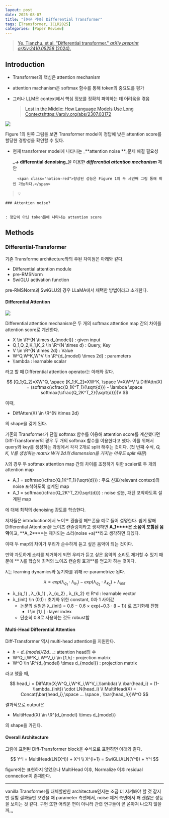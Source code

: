 ```yaml
---
layout: post
date: 2025-08-07
title: "[논문 리뷰] Differential Transformer"
tags: [Transformer, ICLR2025]
categories: [Paper Review]
---
```


> [Ye, Tianzhu, et al. "Differential transformer." ](https://arxiv.org/abs/2410.05258)[_arXiv preprint arXiv:2410.05258_](https://arxiv.org/abs/2410.05258)[ (2024).](https://arxiv.org/abs/2410.05258)



## Introduction

- Transformer의 핵심은 attention mechanism
- attention machanism은 softmax 함수를 통해 token의 중요도를 평가
- 그러나 LLM은 context에서 핵심 정보를 정확히 파악하는 데 어려움을 겪음

	> [Lost in the Middle: How Language Models Use Long Contextshttps://arxiv.org/abs/2307.03172](https://arxiv.org/abs/2307.03172)


![](https://prod-files-secure.s3.us-west-2.amazonaws.com/542b861c-36a8-4051-84e5-8804b6728dba/9083ea56-691a-4752-ae26-47f403431ac8/image.png?X-Amz-Algorithm=AWS4-HMAC-SHA256&X-Amz-Content-Sha256=UNSIGNED-PAYLOAD&X-Amz-Credential=ASIAZI2LB4663HVCLURC%2F20250930%2Fus-west-2%2Fs3%2Faws4_request&X-Amz-Date=20250930T170111Z&X-Amz-Expires=3600&X-Amz-Security-Token=IQoJb3JpZ2luX2VjEGkaCXVzLXdlc3QtMiJHMEUCIQCjS%2F9c55V1gCNiZgKbvd89rtfS3lDo4YtFnRUrajlq7AIgUc2FFY1sT%2FKCkMtU%2BrY4Pple9esGl8hMgrO2OUe0ueIqiAQI8v%2F%2F%2F%2F%2F%2F%2F%2F%2F%2FARAAGgw2Mzc0MjMxODM4MDUiDOryt6MRyRtPReWazCrcA5yaAr79VdxidLv%2FN7iEdqLVzubKEjG9HtcUcunepG9cr6A4egHr5C%2FYcqtAV96I%2Fqw%2BlE8OPUozCenOX6aseK3mAyJOdgACspt1B6lmFaVCyauOI4yZ9A2AADJen6Pz5AUu4sbVMpAOyzLy7NZX8%2BotbhW37VFUO6E3FvC9%2FllZcPeS0AHiVq8wdz0vSjWdsHLcwNLMOKQvq0lSYXfaJDqQuLKlFI6Cr7WwFR%2Bqjbe9qWQEPXWklkFlejQFZUsuPH9%2FvIN3zoiK0kkO95ZY1RHt9cE7GzXHTMadY5RnimX4g2jtCDZMEAjWpN74%2FecWUvp%2FZ0f7GId%2Fwuwkg1abia3%2BJFcGorXCIhqjqh7xGYOb%2Ft2QLUdFMk8BcM2ap7ubbY2rj0kHZovzc4XtLDt16PnOHVhui5hLaouSghhp%2Brcvja1T%2BcL%2BTiKptLuhkTl%2BYF%2B%2BYFKzOCi9HYUW2%2FYIqi%2BeYaOWkcrUQ3mVVvLz5R0N3d7tgivenAuivYjxTQFFoBVzoE5Eco1zxLkJVHq4h1IBR50Gi%2FH7APNUYk1pVHAva4FNheHp9HvWB5z3W5m8GwU%2FIxeTKkx7u6HX%2FE5AKl0rtojoM9odZ%2BIxoMkmPKGASUTlJGYxbWrliKI9MK6X8MYGOqUBDiHQ7ifj%2FEE8m9qOtuxdZc6gMA9Wx%2ByeJY%2BAi0Pr5rGjFHuqUcRtOBkA1Q8QGUlJKsUulFU0TxSHMeoxO9xvVyC%2FX%2BWyGFGPbRC66LOPNWzWFJER93GF46iZvqophC2KFAQ%2FhY%2FFl1u0QdeHp2vwR2FWRplAteGLygXK4W3juBhVo3eQB4RzWqQquU6jbZalYL3ghLRizSSQDrbSWzmXOy9sGjfE&X-Amz-Signature=c3d7cfb739754f2b1c3cfd7ae16b7e3051af9333d3d732d1218e730f23d85025&X-Amz-SignedHeaders=host&x-amz-checksum-mode=ENABLED&x-id=GetObject)


Figure 1의 왼쪽 그림을 보면 Transformer model이 정답에 낮은 attention score를 할당한 경향성을 확인할 수 있다.

- 현재 transformer model에 나타나는 _**attention noise **_문제 해결 필요성

	_**→ differential denoising**_을 이용한 _**differential attention mechanism**_ 제안


		<span class="notion-red">향상된 성능은 Figure 1의 두 세번째 그림 통해 확인 가능하다.</span>


> 💡 


	### Attention noise?


	: 정답이 아닌 token들에 나타나는 attention score



## Methods



### Differential-Transformer


기존 Transforme architecture와의 주된 차이점은 아래와 같다.

- Differential attention module
- pre-RMSNorm
- SwiGLU activation function

pre-RMSNorm과 SwiGLU의 경우 LLaMA에서 채택한 방법이라고 소개한다.



#### Differential Attention


![](https://prod-files-secure.s3.us-west-2.amazonaws.com/542b861c-36a8-4051-84e5-8804b6728dba/116d70b2-1963-4810-9167-f4c7d8a06e8f/image.png?X-Amz-Algorithm=AWS4-HMAC-SHA256&X-Amz-Content-Sha256=UNSIGNED-PAYLOAD&X-Amz-Credential=ASIAZI2LB4663HVCLURC%2F20250930%2Fus-west-2%2Fs3%2Faws4_request&X-Amz-Date=20250930T170111Z&X-Amz-Expires=3600&X-Amz-Security-Token=IQoJb3JpZ2luX2VjEGkaCXVzLXdlc3QtMiJHMEUCIQCjS%2F9c55V1gCNiZgKbvd89rtfS3lDo4YtFnRUrajlq7AIgUc2FFY1sT%2FKCkMtU%2BrY4Pple9esGl8hMgrO2OUe0ueIqiAQI8v%2F%2F%2F%2F%2F%2F%2F%2F%2F%2FARAAGgw2Mzc0MjMxODM4MDUiDOryt6MRyRtPReWazCrcA5yaAr79VdxidLv%2FN7iEdqLVzubKEjG9HtcUcunepG9cr6A4egHr5C%2FYcqtAV96I%2Fqw%2BlE8OPUozCenOX6aseK3mAyJOdgACspt1B6lmFaVCyauOI4yZ9A2AADJen6Pz5AUu4sbVMpAOyzLy7NZX8%2BotbhW37VFUO6E3FvC9%2FllZcPeS0AHiVq8wdz0vSjWdsHLcwNLMOKQvq0lSYXfaJDqQuLKlFI6Cr7WwFR%2Bqjbe9qWQEPXWklkFlejQFZUsuPH9%2FvIN3zoiK0kkO95ZY1RHt9cE7GzXHTMadY5RnimX4g2jtCDZMEAjWpN74%2FecWUvp%2FZ0f7GId%2Fwuwkg1abia3%2BJFcGorXCIhqjqh7xGYOb%2Ft2QLUdFMk8BcM2ap7ubbY2rj0kHZovzc4XtLDt16PnOHVhui5hLaouSghhp%2Brcvja1T%2BcL%2BTiKptLuhkTl%2BYF%2B%2BYFKzOCi9HYUW2%2FYIqi%2BeYaOWkcrUQ3mVVvLz5R0N3d7tgivenAuivYjxTQFFoBVzoE5Eco1zxLkJVHq4h1IBR50Gi%2FH7APNUYk1pVHAva4FNheHp9HvWB5z3W5m8GwU%2FIxeTKkx7u6HX%2FE5AKl0rtojoM9odZ%2BIxoMkmPKGASUTlJGYxbWrliKI9MK6X8MYGOqUBDiHQ7ifj%2FEE8m9qOtuxdZc6gMA9Wx%2ByeJY%2BAi0Pr5rGjFHuqUcRtOBkA1Q8QGUlJKsUulFU0TxSHMeoxO9xvVyC%2FX%2BWyGFGPbRC66LOPNWzWFJER93GF46iZvqophC2KFAQ%2FhY%2FFl1u0QdeHp2vwR2FWRplAteGLygXK4W3juBhVo3eQB4RzWqQquU6jbZalYL3ghLRizSSQDrbSWzmXOy9sGjfE&X-Amz-Signature=1d1454eda8218550b7c12fb73f5566bdf95e3a49c2503f707e04f487d4718e9b&X-Amz-SignedHeaders=host&x-amz-checksum-mode=ENABLED&x-id=GetObject)


Differential attention mechanism은 두 개의 softmax attention map 간의 차이를 attention score로 계산한다.

- X \in \R^{N \times d\_{model}} : given input
- Q\_1,Q\_2,K\_1,K\_2 \in \R^{N \times d} : Query, Key
- V \in \R^{N \times 2d} : Value
- W^Q,W^K,W^V \in \R^{d\_{model} \times 2d} : parameters
- \lambda : learnable scalar

라고 할 때 Differential attention operator는 아래와 같다.


$$
[Q_1;Q_2]=XW^Q, \space [K_1;K_2]=XW^K, \space V=XW^V \\
DiffAttn(X) = (softmax(\cfrac{Q_1K^T_1}{\sqrt{d}}) - \lambda \space softmax(\cfrac{Q_2K^T_2}{\sqrt{d}}))V
$$


이때,

- DiffAtten(X) \in \R^{N \times 2d}

의 shape을 갖게 된다.


기존의 Transformer가 단일 softmax 함수를 이용해 attention score를 계산했다면 Diff-Transformer의 경우 두 개의 softmax 함수를 이용한다고 했다. 이를 위해서 query와 key를 생성하는 과정에서 각각 2개로 split 해주는 것이다. <span class="notion-red">(첫 번째 수식, </span><span class="notion-red">_Q, K, V를 생성하는 matrix W가 2d의 dismension을 가지는 이유도 split 때문_</span><span class="notion-red">)</span>


 λ의 경우 두 softmax attention map 간의 차이를 조정하기 위한 scaler로 두 개의 attention map

- A\_1 = softmax(\cfrac{Q\_1K^T\_1}{\sqrt{d}}) : 주요 신호(relevant context)와 noise 포착하도록 설계된 map
- A\_1 = softmax(\cfrac{Q\_2K^T\_2}{\sqrt{d}}) : noise 성분, 패턴 포착하도록 설계된 map 

에 대해 최적의 denoising 강도를 학습한다.


저자들은 introduction에서 노이즈 캔슬링 헤드폰을 예로 들어 설명한다. 쉽게 말해 Differential Attention을 노이즈 캔슬링이라고 생각하면 **A\_1****은 소음이 포함된 음악**이고, **A\_2****는 제거되는 소리(noise +a)**라고 생각하면 되겠다. 


이때 두 map의 차이가 우리가 순수하게 듣고 싶은 음악이 되는 것이다. 


만약 과도하게 소리를 제거하게 되면 우리가 듣고 싶은 음악의 소리도 제거할 수 있기 때문에 ** λ를 학습해 최적의 노이즈 캔슬링 효과**를 얻고자 하는 것이다.


λ는 learning dynamics와 동기화를 위해 re-parametrize 된다.


$$
\lambda = exp(\lambda_{q_1} \cdot \lambda_{k_1}) - exp(\lambda_{q_2} \cdot \lambda_{k_2}) + \lambda_{init}
$$

- λ\_{q\_1} , λ\_{k\_1} , λ\_{q\_2} , λ\_{k\_2} ∈ R^d : learnable vector
- λ\_{init} \in (0,1) : 초기화 위한 constant, 0과 1 사이값
	- 논문의 실험은 λ\_{init} = 0.8 − 0.6 × exp(−0.3 · (l − 1)) 로 초기화해 진행
		- l \in [1,L] : layer index
	- 단순히 0.8로 사용하는 것도 robust함


#### **Multi-Head Differential Attention**


Diff-Transformer 역시 multi-head attention을 지원한다.

- _h = d\_{model}/2d__ _: attention head의 수
- W^Q\_i,W^K\_i,W^V\_i,i \in [1,h] : projection matrix
- W^O \in \R^{d\_{model} \times d\_{model}} : projection matrix

라고 했을 때,


$$
head_i = DiffAttn(X;W^Q_i,W^K_i,W^V_i,\lambda) \\
\bar{head_i} = (1-\lambda_{init}) \cdot LN(head_i) \\
MultiHead(X) = Concat(\bar{head_i},\space ... \space , \bar{head_h})W^O
$$


결과적으로 output은

- MultiHead(X) \in \R^{d\_{model} \times d\_{model}}

의 shape을 가진다.



#### Overall Architecture


그림에 표현된 Diff-Transformer block을 수식으로 표현하면 아래와 같다.


$$
Y^l = MultiHead(LN(X^l)) + X^l \\
X^{l+1} = SwiGLU(LN(Y^l)) + Y^l
$$


figure에는 표현하지 않았으나 MultiHead 이후, Normalize 이후 residual connection이 존재한다.


---


vanilla Transformer를 대체할만한 architecture인지는 조금 더 지켜봐야 할 것 같지만 실험 결과들만 보았을 때 parameter 측면에서, noise 제거 측면에서 꽤 괜찮은 성능을 보이는 것 같다. 구현 또한 어려운 편이 아니라 관련 연구들이 곧 쏟아져 나오지 않을까,,,

